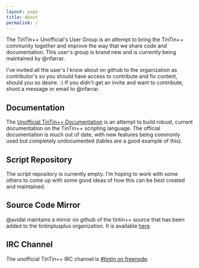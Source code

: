 ```yaml
---
layout: page
title: About
permalink: /
---
```



The TinTin++ Unofficial's User Group is an attempt to bring the TinTin++ community together and improve the way that we share code and documentation. This user's group is brand new and is currently being maintained by @nfarrar.

I've invited all the user's I know about on github to the organization as contributor's so you should have access to contribute and fix content, should you so desire. :) If you didn't get an invite and want to contribute, shoot a message or email to @nfarrar.


Documentation
-------------
The [Unofficial TinTin++ Documentation](https://tintinplusplus-unofficial-documentation.readthedocs.org/) is an attempt to build robust, current documentation on the TinTin++ scripting language. The official documentation is much out of date, with new features being commonly used but completely undocumented (tables are a good example of this).


Script Repository
-----------------
The script repository is currently empty. I'm hoping to work with some others to come up with some good ideas of how this can be best created and maintained.


Source Code Mirror
------------------
@avidal maintains a mirror on github of the tintin++ source that has been added to the tintinplusplus organization. It is available [here](http://github.com/tintinplusplus/tintin).


IRC Channel
-----------
The unofficial TinTin++ IRC channel is <a href="irc://irc.freenode.net:6667/tintin">#tintin on freenode</a>.

